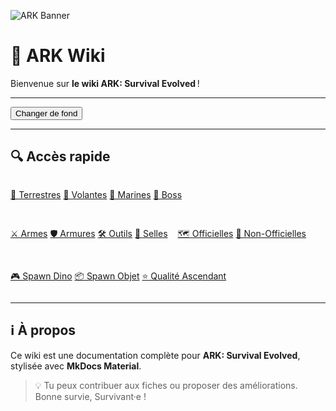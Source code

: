 <!-- Bannière d’accueil -->
![ARK Banner](assets/banner.jpg)

# 🦖 ARK Wiki

Bienvenue sur **le wiki ARK: Survival Evolved** !

---

<!-- Bouton de changement de thème clair/foncé -->
<button id="toggle-theme" class="md-button">Changer de fond</button>

---

## 🔍 Accès rapide

<div style="display: flex; flex-wrap: wrap; gap: 1rem; margin-top: 1rem;">

<a href="creatures/terrestres.md" class="md-button">🐾 Terrestres</a>
<a href="creatures/volantes.md" class="md-button">🦅 Volantes</a>
<a href="creatures/marines.md" class="md-button">🌊 Marines</a>
<a href="creatures/boss.md" class="md-button">👑 Boss</a>

<a href="equipement/armes.md" class="md-button">⚔️ Armes</a>
<a href="equipement/armures.md" class="md-button">🛡️ Armures</a>
<a href="equipement/outils.md" class="md-button">🛠️ Outils</a>
<a href="equipement/selles.md" class="md-button">🐎 Selles</a>

<a href="cartes/officielles.md" class="md-button">🗺️ Officielles</a>
<a href="cartes/non_officielles.md" class="md-button">🧭 Non-Officielles</a>

<a href="admin/spawn_dino.md" class="md-button">🎮 Spawn Dino</a>
<a href="admin/spawn_item.md" class="md-button">📦 Spawn Objet</a>
<a href="admin/ascendant_quality.md" class="md-button">⭐ Qualité Ascendant</a>

</div>

---

## ℹ️ À propos

Ce wiki est une documentation complète pour **ARK: Survival Evolved**, stylisée avec **MkDocs Material**.

> 💡 Tu peux contribuer aux fiches ou proposer des améliorations. Bonne survie, Survivant·e !
